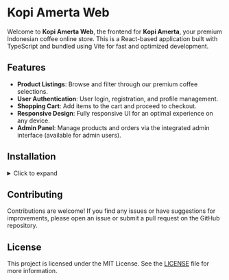 # Kopi Amerta Web

Welcome to **Kopi Amerta Web**, the frontend for **Kopi Amerta**, your premium Indonesian coffee online store. This is a React-based application built with TypeScript and bundled using Vite for fast and optimized development.

## Features

- **Product Listings**: Browse and filter through our premium coffee selections.
- **User Authentication**: User login, registration, and profile management.
- **Shopping Cart**: Add items to the cart and proceed to checkout.
- **Responsive Design**: Fully responsive UI for an optimal experience on any device.
- **Admin Panel**: Manage products and orders via the integrated admin interface (available for admin users).

## Installation

<details>
  <summary>Click to expand</summary>

1. Clone the repository and install dependencies:

   ```bash
   git clone https://github.com/zckyachmd/kopi-amerta-web.git
   cd kopi-amerta-web
   bun install
   ```

2. Start the development server:

   ```bash
   bun run dev
   ```

Open your browser and navigate to `http://localhost:3000` to access the application.

</details>

## Contributing

Contributions are welcome! If you find any issues or have suggestions for improvements, please open an issue or submit a pull request on the GitHub repository.

## License

This project is licensed under the MIT License. See the [LICENSE](LICENSE.md) file for more information.
